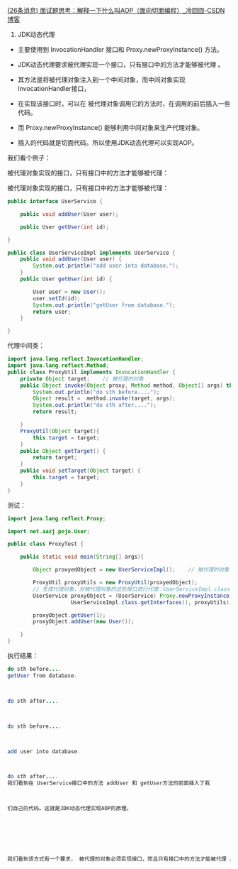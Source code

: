 [(26条消息) 面试题思考：解释一下什么叫AOP（面向切面编程）_冷囧囧-CSDN博客](https://blog.csdn.net/czh500/article/details/102193124?utm_medium=distribute.pc_relevant.none-task-blog-baidujs_baidulandingword-0&spm=1001.2101.3001.4242)



1) JDK动态代理

- 主要使用到 InvocationHandler 接口和 Proxy.newProxyInstance() 方法。

- JDK动态代理要求被代理实现一个接口，只有接口中的方法才能够被代理 。

- 其方法是将被代理对象注入到一个中间对象，而中间对象实现InvocationHandler接口，

- 在实现该接口时，可以在 被代理对象调用它的方法时，在调用的前后插入一些代码。

- 而 Proxy.newProxyInstance() 能够利用中间对象来生产代理对象。

- 插入的代码就是切面代码。所以使用JDK动态代理可以实现AOP。

我们看个例子：

被代理对象实现的接口，只有接口中的方法才能够被代理：

被代理对象实现的接口，只有接口中的方法才能够被代理：

```java
public interface UserService {

    public void addUser(User user);

    public User getUser(int id);

}

public class UserServiceImpl implements UserService {
    public void addUser(User user) {
        System.out.println("add user into database.");
    }
    public User getUser(int id) {

        User user = new User();
        user.setId(id);
        System.out.println("getUser from database.");
        return user;
    }

}
```

代理中间类：

```java
import java.lang.reflect.InvocationHandler;
import java.lang.reflect.Method;
public class ProxyUtil implements InvocationHandler {
    private Object target;    // 被代理的对象
    public Object invoke(Object proxy, Method method, Object[] args) throws Throwable {
        System.out.println("do sth before....");
        Object result =  method.invoke(target, args);
        System.out.println("do sth after....");
        return result;

    }
    ProxyUtil(Object target){
        this.target = target;
    }
    public Object getTarget() {
        return target;
    }
    public void setTarget(Object target) {
        this.target = target;
    }
}
```

测试：

```java
import java.lang.reflect.Proxy;

import net.aazj.pojo.User;

public class ProxyTest {

    public static void main(String[] args){

        Object proxyedObject = new UserServiceImpl();    // 被代理的对象

        ProxyUtil proxyUtils = new ProxyUtil(proxyedObject);
        // 生成代理对象，对被代理对象的这些接口进行代理：UserServiceImpl.class.getInterfaces()
        UserService proxyObject = (UserService) Proxy.newProxyInstance(Thread.currentThread().getContextClassLoader(), 
                    UserServiceImpl.class.getInterfaces(), proxyUtils);

        proxyObject.getUser(1);
        proxyObject.addUser(new User());

    }
}
```

执行结果：

```java
do sth before....
getUser from database.



do sth after....



do sth before....



add user into database.



do sth after....
我们看到在 UserService接口中的方法 addUser 和 getUser方法的前面插入了我



们自己的代码。这就是JDK动态代理实现AOP的原理。



 



我们看到该方式有一个要求， 被代理的对象必须实现接口，而且只有接口中的方法才能被代理 。
```